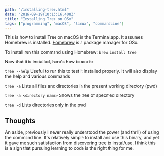 ```yaml
---
path: "/installing-tree.html"
date: "2016-09-19T10:15:16.408Z"
title: "Installing Tree on OSx"
tags: ["programming", "macOS", "linux", "commandLine"]
---
```


This is how to install Tree on macOS in the Terminal.app. It assumes Homebrew is installed. [Homebrew](http://brew.sh/) is a package manager for OSx.

To install run this command using Homebrew:
``brew install tree``

Now that it is installed, here's how to use it:

``tree --help``
Useful to run this to test it installed properly. It will also display the help and various commands

``tree -a``
Lists all files and directories in the present working directory (pwd)

``tree -a <directory name>``
Shows the tree of specified directory 

``tree -d``
Lists directories only in the pwd

## Thoughts
An aside, previously I never really understood the power (and thrill) of using the command line. It's relatively simple to install and use this binary, and yet it gave me such satisfaction from discovering tree to instal/use. I think this is a sign that pursuing learning to code is the right thing for me. 
